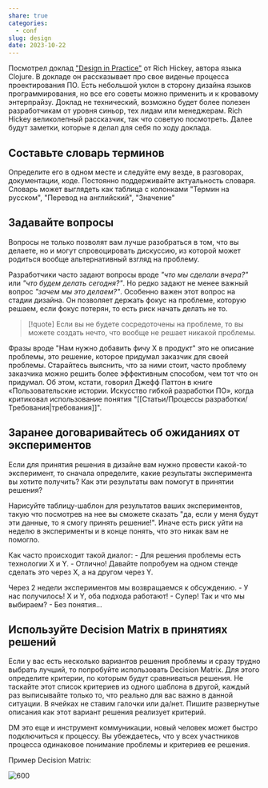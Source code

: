 ```yaml
---
share: true
categories:
  - conf
slug: design
date: 2023-10-22
---
```

Посмотрел доклад ["Design in Practice"](https://www.youtube.com/watch?v=c5QF2HjHLSE&ab_channel=ClojureTV) от Rich Hickey, автора языка Clojure.
В докладе он рассказывает про свое виденье процесса проектирования ПО. Есть небольшой уклон в сторону дизайна языков программирования, но все его советы можно применить и к кровавому энтерпрайзу. Доклад не технический, возможно будет более полезен разработчикам от уровня синьор, тех лидам или менеджерам. Rich Hickey великолепный рассказчик, так что советую посмотреть. Далее будут заметки, которые я делал для себя по ходу доклада. 
<!-- more -->

## Составьте словарь терминов

Определите его в одном месте и следуйте ему везде, в разговорах, документации, коде. Постоянно поддерживайте актуальность словаря.
Словарь может выглядеть как таблица с колонками "Термин на русском", "Перевод на английский", "Значение"
   
## Задавайте вопросы

Вопросы не только позволят вам лучше разобраться в том, что вы делаете, но и могут спровоцировать дискуссию, из которой может родиться вообще альтернативный взгляд на проблему.

Разработчики часто задают вопросы вроде *"что мы сделали вчера?"* или *"что будем делать сегодня?"*. Но редко задают не менее важный вопрос *"зачем мы это делаем?"*. Особенно важен этот вопрос на стадии дизайна. Он позволяет держать фокус на проблеме, которую решаем, если фокус потерян, то есть риск начать делать не то.

>[!quote]
>Если вы не будете сосредоточены на проблеме, то вы можете создать нечто, что вообще не решает никакой проблемы.

Фразы вроде "Нам нужно добавить фичу X в продукт" это не описание проблемы, это решение, которое придумал заказчик для своей проблемы. Старайтесь выяснить, что за ними стоит, часто проблему заказчика можно решить более эффективным способом, чем тот что он придумал.
Об этом, кстати, говорил Джефф Паттон в книге «Пользовательские истории. Искусство гибкой разработки ПО», когда критиковал использование понятия "[[Статьи/Процессы разработки/Требования|требования]]".
   
## Заранее договаривайтесь об ожиданиях от экспериментов

Если для принятия решения в дизайне вам нужно провести какой-то эксперимент, то сначала определите, какие результаты эксперимента вы хотите получить? Как эти результаты вам помогут в принятии решения? 

Нарисуйте таблицу-шаблон для результатов ваших экспериментов, такую что посмотрев на нее вы сможете сказать "да, если у меня будут эти данные, то я смогу принять решение!". Иначе есть риск уйти на неделю в эксперименты и в конце понять, что это никак вам не помогло.

Как часто происходит такой диалог: 
   \- Для решения проблемы есть технологии X и Y. 
   \- Отлично! Давайте попробуем на одном стенде сделать это через X, а на другом через Y. 

Через 2 недели экспериментов мы возвращаемся к обсуждению.
   \- У нас получилось! X и Y, оба подхода работают! 
   \- Супер! Так и что мы выбираем?
   \- Без понятия...

## Используйте Decision Matrix в принятиях решений

Если у вас есть несколько вариантов решения проблемы и сразу трудно выбрать лучший, то попробуйте использовать Decision Matrix. Для этого определите критерии, по которым будут сравниваться решения. Не таскайте этот список критериев из одного шаблона в другой, каждый раз выписывайте только то, что реально для вас важно в данной ситуации. В ячейках не ставим галочки или да/нет. Пишите развернутые описания как этот вариант решения реализует критерий.

DM это еще и инструмент коммуникации, новый человек может быстро подключиться к процессу. Вы убеждаетесь, что у всех участников процесса одинаковое понимание проблемы и критериев ее решения.

Пример Decision Matrix:

![600](attachments/design-in-practice-rich-hickey.png)

